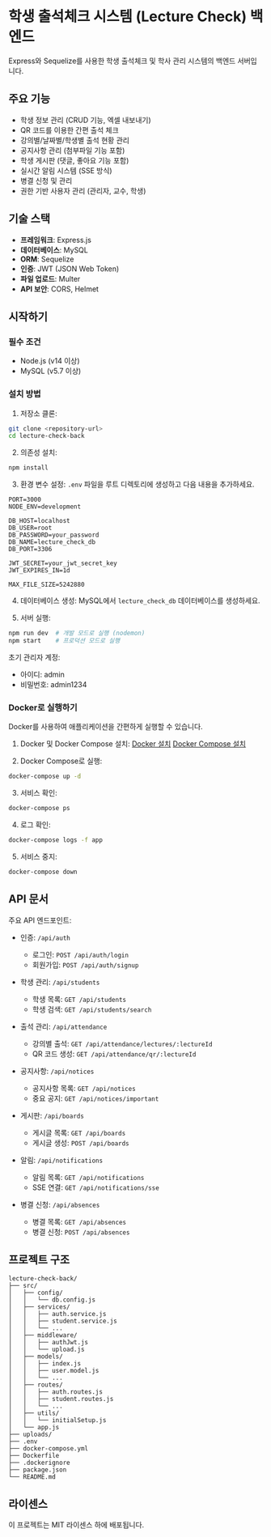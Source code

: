 # 학생 출석체크 시스템 (Lecture Check) 백엔드

Express와 Sequelize를 사용한 학생 출석체크 및 학사 관리 시스템의 백엔드 서버입니다.

## 주요 기능

- 학생 정보 관리 (CRUD 기능, 엑셀 내보내기)
- QR 코드를 이용한 간편 출석 체크
- 강의별/날짜별/학생별 출석 현황 관리
- 공지사항 관리 (첨부파일 기능 포함)
- 학생 게시판 (댓글, 좋아요 기능 포함)
- 실시간 알림 시스템 (SSE 방식)
- 병결 신청 및 관리
- 권한 기반 사용자 관리 (관리자, 교수, 학생)

## 기술 스택

- **프레임워크**: Express.js
- **데이터베이스**: MySQL
- **ORM**: Sequelize
- **인증**: JWT (JSON Web Token)
- **파일 업로드**: Multer
- **API 보안**: CORS, Helmet

## 시작하기

### 필수 조건

- Node.js (v14 이상)
- MySQL (v5.7 이상)

### 설치 방법

1. 저장소 클론:
```bash
git clone <repository-url>
cd lecture-check-back
```

2. 의존성 설치:
```bash
npm install
```

3. 환경 변수 설정:
   `.env` 파일을 루트 디렉토리에 생성하고 다음 내용을 추가하세요.
```
PORT=3000
NODE_ENV=development

DB_HOST=localhost
DB_USER=root
DB_PASSWORD=your_password
DB_NAME=lecture_check_db
DB_PORT=3306

JWT_SECRET=your_jwt_secret_key
JWT_EXPIRES_IN=1d

MAX_FILE_SIZE=5242880
```

4. 데이터베이스 생성:
   MySQL에서 `lecture_check_db` 데이터베이스를 생성하세요.

5. 서버 실행:
```bash
npm run dev  # 개발 모드로 실행 (nodemon)
npm start    # 프로덕션 모드로 실행
```

초기 관리자 계정:
- 아이디: admin
- 비밀번호: admin1234

### Docker로 실행하기

Docker를 사용하여 애플리케이션을 간편하게 실행할 수 있습니다.

1. Docker 및 Docker Compose 설치:
   [Docker 설치](https://docs.docker.com/get-docker/)
   [Docker Compose 설치](https://docs.docker.com/compose/install/)

2. Docker Compose로 실행:
```bash
docker-compose up -d
```

3. 서비스 확인:
```bash
docker-compose ps
```

4. 로그 확인:
```bash
docker-compose logs -f app
```

5. 서비스 중지:
```bash
docker-compose down
```

## API 문서

주요 API 엔드포인트:

- 인증: `/api/auth`
  - 로그인: `POST /api/auth/login`
  - 회원가입: `POST /api/auth/signup`
  
- 학생 관리: `/api/students`
  - 학생 목록: `GET /api/students`
  - 학생 검색: `GET /api/students/search`
  
- 출석 관리: `/api/attendance`
  - 강의별 출석: `GET /api/attendance/lectures/:lectureId`
  - QR 코드 생성: `GET /api/attendance/qr/:lectureId`
  
- 공지사항: `/api/notices`
  - 공지사항 목록: `GET /api/notices`
  - 중요 공지: `GET /api/notices/important`
  
- 게시판: `/api/boards`
  - 게시글 목록: `GET /api/boards`
  - 게시글 생성: `POST /api/boards`
  
- 알림: `/api/notifications`
  - 알림 목록: `GET /api/notifications`
  - SSE 연결: `GET /api/notifications/sse`
  
- 병결 신청: `/api/absences`
  - 병결 목록: `GET /api/absences`
  - 병결 신청: `POST /api/absences`

## 프로젝트 구조

```
lecture-check-back/
├── src/
│   ├── config/
│   │   └── db.config.js
│   ├── services/
│   │   ├── auth.service.js
│   │   ├── student.service.js
│   │   └── ...
│   ├── middleware/
│   │   ├── authJwt.js
│   │   └── upload.js
│   ├── models/
│   │   ├── index.js
│   │   ├── user.model.js
│   │   └── ...
│   ├── routes/
│   │   ├── auth.routes.js
│   │   ├── student.routes.js
│   │   └── ...
│   ├── utils/
│   │   └── initialSetup.js
│   └── app.js
├── uploads/
├── .env
├── docker-compose.yml
├── Dockerfile
├── .dockerignore
├── package.json
└── README.md
```

## 라이센스

이 프로젝트는 MIT 라이센스 하에 배포됩니다. 